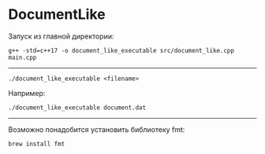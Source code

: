 # DocumentLike

Запуск из главной директории:

	g++ -std=c++17 -o document_like_executable src/document_like.cpp main.cpp

------------------------------------------------------------------------------------
    ./document_like_executable <filename>

Например:

    ./document_like_executable document.dat
    
------------------------------------------------------------------------------------

Возможно понадобится установить библиотеку fmt:

    brew install fmt

